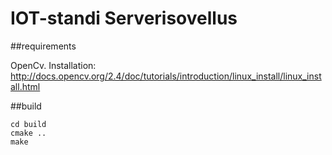 # IOT-standi Serverisovellus
##requirements

OpenCv. Installation: http://docs.opencv.org/2.4/doc/tutorials/introduction/linux_install/linux_install.html

##build
```
cd build
cmake ..
make
```

